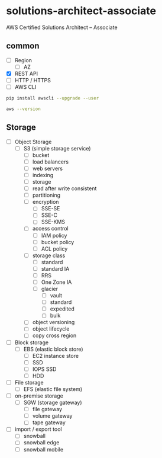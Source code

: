 # solutions-architect-associate
AWS Certified Solutions Architect – Associate  
  
## common
- [ ] Region
  - [ ] AZ
- [x] REST API
- [ ] HTTP / HTTPS 
- [ ] AWS CLI
```sh
pip install awscli --upgrade --user

aws --version
```
  
## Storage
- [ ] Object Storage
  - [ ] S3 (simple storage service)
    - [ ] bucket
    - [ ] load balancers
    - [ ] web servers
    - [ ] indexing
    - [ ] storage
    - [ ] read after write consistent
    - [ ] partitioning
    - [ ] encryption
      - [ ] SSE-SE
      - [ ] SSE-C
      - [ ] SSE-KMS
    - [ ] access control
      - [ ] IAM policy
      - [ ] bucket policy
      - [ ] ACL policy
    - [ ] storage class
      - [ ] standard
      - [ ] standard IA
      - [ ] RRS
      - [ ] One Zone IA
      - [ ] glacier
        - [ ] vault
        - [ ] standard
        - [ ] expedited
        - [ ] bulk
    - [ ] object versioning
    - [ ] object lifecycle
    - [ ] copy cross region
- [ ] Block storage
  - [ ] EBS (elastic block store)
    - [ ] EC2 instance store
    - [ ] SSD
    - [ ] IOPS SSD
    - [ ] HDD
- [ ] File storage
  - [ ] EFS (elastic file system)
- [ ] on-premise storage
  - [ ] SGW (storage gateway)
    - [ ] file gateway
    - [ ] volume gateway
    - [ ] tape gateway
- [ ] import / export tool
  - [ ] snowball
  - [ ] snowball edge
  - [ ] snowball mobile
